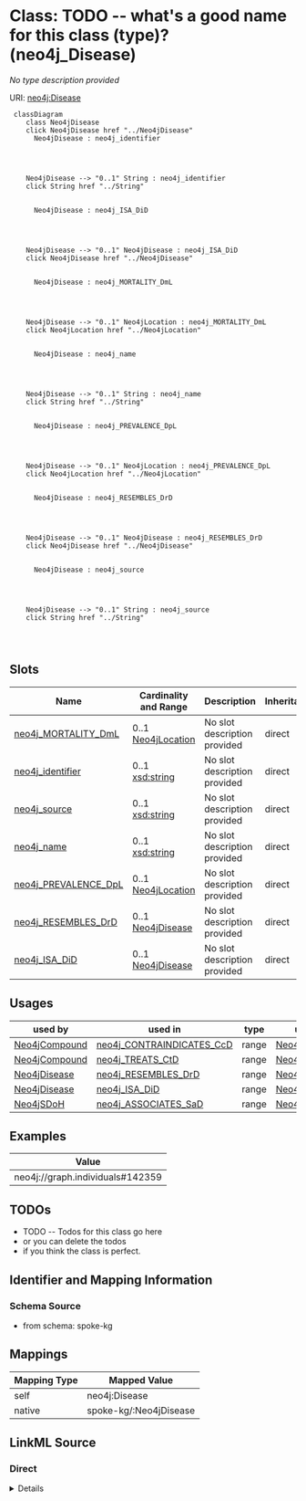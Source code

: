 

# Class: TODO -- what's a good name for this class (type)? (neo4j_Disease)


_No type description provided_





URI: [neo4j:Disease](neo4j://graph.schema#Disease)






```mermaid
 classDiagram
    class Neo4jDisease
    click Neo4jDisease href "../Neo4jDisease"
      Neo4jDisease : neo4j_identifier
        
          
    
    
    Neo4jDisease --> "0..1" String : neo4j_identifier
    click String href "../String"

        
      Neo4jDisease : neo4j_ISA_DiD
        
          
    
    
    Neo4jDisease --> "0..1" Neo4jDisease : neo4j_ISA_DiD
    click Neo4jDisease href "../Neo4jDisease"

        
      Neo4jDisease : neo4j_MORTALITY_DmL
        
          
    
    
    Neo4jDisease --> "0..1" Neo4jLocation : neo4j_MORTALITY_DmL
    click Neo4jLocation href "../Neo4jLocation"

        
      Neo4jDisease : neo4j_name
        
          
    
    
    Neo4jDisease --> "0..1" String : neo4j_name
    click String href "../String"

        
      Neo4jDisease : neo4j_PREVALENCE_DpL
        
          
    
    
    Neo4jDisease --> "0..1" Neo4jLocation : neo4j_PREVALENCE_DpL
    click Neo4jLocation href "../Neo4jLocation"

        
      Neo4jDisease : neo4j_RESEMBLES_DrD
        
          
    
    
    Neo4jDisease --> "0..1" Neo4jDisease : neo4j_RESEMBLES_DrD
    click Neo4jDisease href "../Neo4jDisease"

        
      Neo4jDisease : neo4j_source
        
          
    
    
    Neo4jDisease --> "0..1" String : neo4j_source
    click String href "../String"

        
      
```




<!-- no inheritance hierarchy -->


## Slots

| Name | Cardinality and Range | Description | Inheritance |
| ---  | --- | --- | --- |
| [neo4j_MORTALITY_DmL](../slots/neo4j_MORTALITY_DmL.md) | 0..1 <br/> [Neo4jLocation](../classes/Neo4jLocation.md) | No slot description provided | direct |
| [neo4j_identifier](../slots/neo4j_identifier.md) | 0..1 <br/> [xsd:string](xsd:string) | No slot description provided | direct |
| [neo4j_source](../slots/neo4j_source.md) | 0..1 <br/> [xsd:string](xsd:string) | No slot description provided | direct |
| [neo4j_name](../slots/neo4j_name.md) | 0..1 <br/> [xsd:string](xsd:string) | No slot description provided | direct |
| [neo4j_PREVALENCE_DpL](../slots/neo4j_PREVALENCE_DpL.md) | 0..1 <br/> [Neo4jLocation](../classes/Neo4jLocation.md) | No slot description provided | direct |
| [neo4j_RESEMBLES_DrD](../slots/neo4j_RESEMBLES_DrD.md) | 0..1 <br/> [Neo4jDisease](../classes/Neo4jDisease.md) | No slot description provided | direct |
| [neo4j_ISA_DiD](../slots/neo4j_ISA_DiD.md) | 0..1 <br/> [Neo4jDisease](../classes/Neo4jDisease.md) | No slot description provided | direct |





## Usages

| used by | used in | type | used |
| ---  | --- | --- | --- |
| [Neo4jCompound](../classes/Neo4jCompound.md) | [neo4j_CONTRAINDICATES_CcD](../slots/neo4j_CONTRAINDICATES_CcD.md) | range | [Neo4jDisease](../classes/Neo4jDisease.md) |
| [Neo4jCompound](../classes/Neo4jCompound.md) | [neo4j_TREATS_CtD](../slots/neo4j_TREATS_CtD.md) | range | [Neo4jDisease](../classes/Neo4jDisease.md) |
| [Neo4jDisease](../classes/Neo4jDisease.md) | [neo4j_RESEMBLES_DrD](../slots/neo4j_RESEMBLES_DrD.md) | range | [Neo4jDisease](../classes/Neo4jDisease.md) |
| [Neo4jDisease](../classes/Neo4jDisease.md) | [neo4j_ISA_DiD](../slots/neo4j_ISA_DiD.md) | range | [Neo4jDisease](../classes/Neo4jDisease.md) |
| [Neo4jSDoH](../classes/Neo4jSDoH.md) | [neo4j_ASSOCIATES_SaD](../slots/neo4j_ASSOCIATES_SaD.md) | range | [Neo4jDisease](../classes/Neo4jDisease.md) |







## Examples

| Value |
| --- |
| neo4j://graph.individuals#142359 |

## TODOs

* TODO -- Todos for this class go here
* or you can delete the todos
* if you think the class is perfect.

## Identifier and Mapping Information







### Schema Source


* from schema: spoke-kg




## Mappings

| Mapping Type | Mapped Value |
| ---  | ---  |
| self | neo4j:Disease |
| native | spoke-kg/:Neo4jDisease |







## LinkML Source

<!-- TODO: investigate https://stackoverflow.com/questions/37606292/how-to-create-tabbed-code-blocks-in-mkdocs-or-sphinx -->

### Direct

<details>
```yaml
name: neo4j_Disease
description: No type description provided
title: TODO -- what's a good name for this class (type)?
todos:
- TODO -- Todos for this class go here
- or you can delete the todos
- if you think the class is perfect.
notes:
- Class with 180 occurences.
examples:
- value: neo4j://graph.individuals#142359
from_schema: spoke-kg
rank: 1000
slots:
- neo4j_MORTALITY_DmL
- neo4j_identifier
- neo4j_source
- neo4j_name
- neo4j_PREVALENCE_DpL
- neo4j_RESEMBLES_DrD
- neo4j_ISA_DiD
class_uri: neo4j:Disease

```
</details>

### Induced

<details>
```yaml
name: neo4j_Disease
description: No type description provided
title: TODO -- what's a good name for this class (type)?
todos:
- TODO -- Todos for this class go here
- or you can delete the todos
- if you think the class is perfect.
notes:
- Class with 180 occurences.
examples:
- value: neo4j://graph.individuals#142359
from_schema: spoke-kg
rank: 1000
attributes:
  neo4j_MORTALITY_DmL:
    name: neo4j_MORTALITY_DmL
    description: No slot description provided
    todos:
    - TODO -- Todos for this slot go here
    - or you can delete the todos
    - if you think the class is perfect.
    comments:
    - 10802 occurrences with subject type neo4j_Disease and object type neo4j_Location.
    examples:
    - value: neo4j://graph.individuals#152579 neo4j:MORTALITY_DmL neo4j://graph.individuals#80756
    from_schema: spoke-kg
    rank: 1000
    slot_uri: neo4j:MORTALITY_DmL
    alias: neo4j_MORTALITY_DmL
    owner: neo4j_Disease
    domain_of:
    - neo4j_Disease
    range: neo4j_Location
  neo4j_identifier:
    name: neo4j_identifier
    description: No slot description provided
    todos:
    - TODO -- Todos for this slot go here
    - or you can delete the todos
    - if you think the class is perfect.
    comments:
    - 2 occurrences with subject type neo4j_Environment and object type string.
    - 1426 occurrences with subject type neo4j_SDoH and object type string.
    - 106067 occurrences with subject type neo4j_Location and object type string.
    - 180 occurrences with subject type neo4j_Disease and object type string.
    - 798 occurrences with subject type neo4j_Compound and object type string.
    - 321442 occurrences with subject type neo4j_Organism and object type string.
    examples:
    - value: neo4j://graph.individuals#105029 neo4j:identifier ENVO_01000405
    - value: neo4j://graph.individuals#119274 neo4j:identifier 158928002
    - value: neo4j://graph.individuals#123229 neo4j:identifier 049999985379
    - value: neo4j://graph.individuals#142359 neo4j:identifier DOID:3074
    - value: neo4j://graph.individuals#1961711 neo4j:identifier inchikey:NWXMGUDVXFXRIG-WESIUVDSSA-N
    - value: neo4j://graph.individuals#105042 neo4j:identifier 104102.36
    from_schema: spoke-kg
    rank: 1000
    slot_uri: neo4j:identifier
    alias: neo4j_identifier
    owner: neo4j_Disease
    domain_of:
    - neo4j_Compound
    - neo4j_Disease
    - neo4j_Environment
    - neo4j_Location
    - neo4j_Organism
    - neo4j_SDoH
    range: string
  neo4j_source:
    name: neo4j_source
    description: No slot description provided
    todos:
    - TODO -- Todos for this slot go here
    - or you can delete the todos
    - if you think the class is perfect.
    comments:
    - 180 occurrences with subject type neo4j_Disease and object type string.
    examples:
    - value: neo4j://graph.individuals#142359 neo4j:source Disease Ontology
    from_schema: spoke-kg
    rank: 1000
    slot_uri: neo4j:source
    alias: neo4j_source
    owner: neo4j_Disease
    domain_of:
    - neo4j_Disease
    range: string
  neo4j_name:
    name: neo4j_name
    description: No slot description provided
    todos:
    - TODO -- Todos for this slot go here
    - or you can delete the todos
    - if you think the class is perfect.
    comments:
    - 2 occurrences with subject type neo4j_Environment and object type string.
    - 1426 occurrences with subject type neo4j_SDoH and object type string.
    - 106067 occurrences with subject type neo4j_Location and object type string.
    - 180 occurrences with subject type neo4j_Disease and object type string.
    - 798 occurrences with subject type neo4j_Compound and object type string.
    - 321442 occurrences with subject type neo4j_Organism and object type string.
    examples:
    - value: neo4j://graph.individuals#105029 neo4j:name respirable suspended particulate
        matter
    - value: neo4j://graph.individuals#119274 neo4j:name Social scientist (occupation)
    - value: neo4j://graph.individuals#123229 neo4j:name Outside city limits
    - value: neo4j://graph.individuals#142359 neo4j:name giant cell glioblastoma
    - value: neo4j://graph.individuals#1961711 neo4j:name Tetracycline
    - value: neo4j://graph.individuals#105042 neo4j:name Acetobacter tropicalis strain
        DmPark25_167
    from_schema: spoke-kg
    rank: 1000
    slot_uri: neo4j:name
    alias: neo4j_name
    owner: neo4j_Disease
    domain_of:
    - neo4j_Compound
    - neo4j_Disease
    - neo4j_Environment
    - neo4j_Location
    - neo4j_Organism
    - neo4j_SDoH
    range: string
  neo4j_PREVALENCE_DpL:
    name: neo4j_PREVALENCE_DpL
    description: No slot description provided
    todos:
    - TODO -- Todos for this slot go here
    - or you can delete the todos
    - if you think the class is perfect.
    comments:
    - 275085 occurrences with subject type neo4j_Disease and object type neo4j_Location.
    examples:
    - value: neo4j://graph.individuals#153323 neo4j:PREVALENCE_DpL neo4j://graph.individuals#80756
    from_schema: spoke-kg
    rank: 1000
    slot_uri: neo4j:PREVALENCE_DpL
    alias: neo4j_PREVALENCE_DpL
    owner: neo4j_Disease
    domain_of:
    - neo4j_Disease
    range: neo4j_Location
  neo4j_RESEMBLES_DrD:
    name: neo4j_RESEMBLES_DrD
    description: No slot description provided
    todos:
    - TODO -- Todos for this slot go here
    - or you can delete the todos
    - if you think the class is perfect.
    comments:
    - 67 occurrences with subject type neo4j_Disease and object type neo4j_Disease.
    examples:
    - value: neo4j://graph.individuals#152554 neo4j:RESEMBLES_DrD neo4j://graph.individuals#144201
    from_schema: spoke-kg
    rank: 1000
    slot_uri: neo4j:RESEMBLES_DrD
    alias: neo4j_RESEMBLES_DrD
    owner: neo4j_Disease
    domain_of:
    - neo4j_Disease
    range: neo4j_Disease
  neo4j_ISA_DiD:
    name: neo4j_ISA_DiD
    description: No slot description provided
    todos:
    - TODO -- Todos for this slot go here
    - or you can delete the todos
    - if you think the class is perfect.
    comments:
    - 41 occurrences with subject type neo4j_Disease and object type neo4j_Disease.
    examples:
    - value: neo4j://graph.individuals#152421 neo4j:ISA_DiD neo4j://graph.individuals#152053
    from_schema: spoke-kg
    rank: 1000
    slot_uri: neo4j:ISA_DiD
    alias: neo4j_ISA_DiD
    owner: neo4j_Disease
    domain_of:
    - neo4j_Disease
    range: neo4j_Disease
class_uri: neo4j:Disease

```
</details>